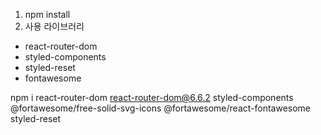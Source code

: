 1. npm install
2. 사용 라이브러리

- react-router-dom
- styled-components
- styled-reset
- fontawesome

npm i react-router-dom react-router-dom@6.6.2 styled-components @fortawesome/free-solid-svg-icons @fortawesome/react-fontawesome styled-reset
